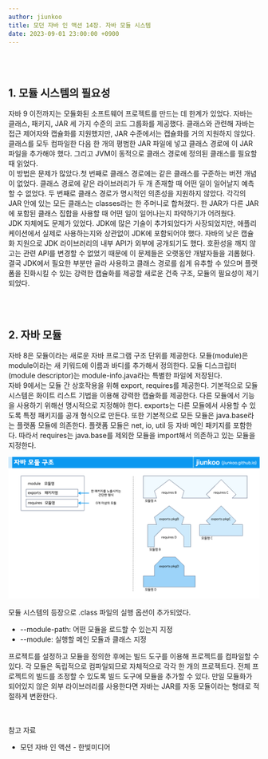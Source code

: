 ```yaml
---
author: jiunkoo
title: 모던 자바 인 액션 14장. 자바 모듈 시스템
date: 2023-09-01 23:00:00 +0900
---
```



<br/>
<br/>

## 1. 모듈 시스템의 필요성

자바 9 이전까지는 모듈화된 소프트웨어 프로젝트를 만드는 데 한계가 있었다. 자바는 클래스, 패키지, JAR 세 가지 수준의 코드 그룹화를 제공했다. 클래스와 관련해 자바는 접근 제어자와 캡슐화를 지원했지만, JAR 수준에서는 캡슐화를 거의 지원하지 않았다. 클래스를 모두 컴파일한 다음 한 개의 평범한 JAR 파일에 넣고 클래스 경로에 이 JAR 파일을 추가해야 했다. 그리고 JVM이 동적으로 클래스 경로에 정의된 클래스를 필요할 때 읽었다.<br/>
이 방법은 문제가 많았다.첫 번째로 클래스 경로에는 같은 클래스를 구준하는 버전 개념이 없었다. 클래스 경로에 같은 라이브러리가 두 개 존재할 때 어떤 일이 일어날지 예측할 수 없었다. 두 번째로 클래스 경로가 명시적인 의존성을 지원하지 않았다. 각각의 JAR 안에 있는 모든 클래스는 classes라는 한 주머니로 합쳐졌다. 한 JAR가 다른 JAR에 포함된 클래스 집합을 사용할 때 어떤 일이 일어나는지 파악하기가 어려웠다.<br/>
JDK 자체에도 문제가 있었다. JDK에 많은 기술이 추가되었다가 사장되었지만, 애플리케이션에서 실제로 사용하는지와 상관없이 JDK에 포함되어야 했다. 자바의 낮은 캡슐화 지원으로 JDK 라이브러리의 내부 API가 외부에 공개되기도 했다. 호환성을 깨지 않고는 관련 API를 변경할 수 없었기 때문에 이 문제들은 오랫동안 개발자들을 괴롭혔다.<br/>
결국 JDK에서 필요한 부분만 골라 사용하고 클래스 경로를 쉽게 유추할 수 있으며 플랫폼을 진화시킬 수 있는 강력한 캡슐화를 제공할 새로운 건축 구조, 모듈의 필요성이 제기되었다.<br/>

<br/>
<br/>

## 2. 자바 모듈

자바 8은 모듈이라는 새로운 자바 프로그램 구조 단위를 제공한다. 모듈(module)은 module이라는 새 키워드에 이름과 바디를 추가해서 정의한다. 모듈 디스크립터(module descriptor)는 module-info.java라는 특별한 파일에 저장된다.<br/>
자바 9에서는 모듈 간 상호작용을 위해 export, requires를 제공한다. 기본적으로 모듈 시스템은 화이트 리스트 기법을 이용해 강력한 캡슐화를 제공한다. 다른 모듈에서 기능을 사용하기 위해선 명시적으로 지정해야 한다. exports는 다른 모듈에서 사용할 수 있도록 특정 패키지를 공개 형식으로 만든다. 또한 기본적으로 모든 모듈은 java.base라는 플랫폼 모듈에 의존한다. 플랫폼 모듈은 net, io, util 등 자바 메인 패키지를 포함한다. 따라서 requires는 java.base를 제외한 모듈을 import해서 의존하고 있는 모듈을 지정한다.<br/>

![png](/_assets/img/java/modern-java-in-action/14-1.png)

모듈 시스템의 등장으로 .class 파일의 실행 옵션이 추가되었다.<br/>

* --module-path: 어떤 모듈을 로드할 수 있는지 지정
* --module: 실행할 메인 모듈과 클래스 지정

프로젝트를 설정하고 모듈을 정의한 후에는 빌드 도구를 이용해 프로젝트를 컴파일할 수 있다. 각 모듈은 독립적으로 컴파일되므로 자체적으로 각각 한 개의 프로젝트다. 전체 프로젝트의 빌드를 조정할 수 있도록 빌드 도구에 모듈을 추가할 수 있다. 만일 모듈화가 되어있지 않은 외부 라이브러리를 사용한다면 자바는 JAR를 자동 모듈이라는 형태로 적절하게 변환한다.<br/>

<br/>
<br/>

<div class="adm-reference">
    <div class="adm-title-reference">참고 자료</div>
    <ul>
        <li>모던 자바 인 액션 - 한빛미디어</li>
    </ul>
</div>
